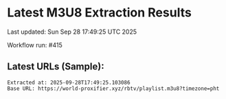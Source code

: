 # Latest M3U8 Extraction Results

Last updated: Sun Sep 28 17:49:25 UTC 2025

Workflow run: #415

## Latest URLs (Sample):
```
Extracted at: 2025-09-28T17:49:25.103086
Base URL: https://world-proxifier.xyz/rbtv/playlist.m3u8?timezone=pht

```
